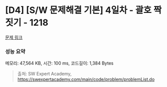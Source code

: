 # [D4] [S/W 문제해결 기본] 4일차 - 괄호 짝짓기 - 1218 

[문제 링크](https://swexpertacademy.com/main/code/problem/problemDetail.do?contestProbId=AV14eWb6AAkCFAYD) 

### 성능 요약

메모리: 47,564 KB, 시간: 100 ms, 코드길이: 1,384 Bytes



> 출처: SW Expert Academy, https://swexpertacademy.com/main/code/problem/problemList.do